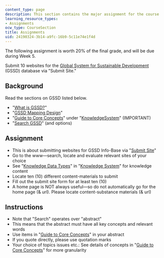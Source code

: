 ```yaml
---
content_type: page
description: This section contains the major assignment for the course.
learning_resource_types:
- Assignments
ocw_type: CourseSection
title: Assignments
uid: 24190324-3b14-a9fc-16b9-5c11e74e1f4d
---
```


The following assignment is worth 20% of the final grade, and will be due during Week 5.

Submit 10 websites for the [Global System for Sustainable Development](http://gssd.mit.edu/) (GSSD) database via "Submit Site."

Background
----------

Read the sections on GSSD listed below.

*   "[What is GSSD?](http://gssd.mit.edu/what-gssd)"
*   "[GSSD Mapping Design](http://gssd.mit.edu/gssd-mapping-design)"
*   "[Guide to Core Concepts](http://gssd.mit.edu/knowledge-system/guide-core-concepts)" under "[KnowledgeSystem](http://gssd.mit.edu/knowledge-system)" (IMPORTANT)
*   "[Search GSSD](http://gssd.mit.edu/search-gssd)" (and options)

Assignment
----------

*   This is about submitting websites for GSSD Info-Base via "[Submit Site](http://gssd.mit.edu/node/add/site)"
*   Go to the www—search, locate and evaluate relevant sites of your choice
*   See "[Knowledge Data Types](http://gssd.mit.edu/knowledge-system/knowledge-data-types)" in "[Knowledge System](http://gssd.mit.edu/knowledge-system)" for knowledge content
*   Locate ten (10) different content-materials to submit
*   Fill out the submit site form for at least ten (10)
*   A home page is NOT always useful—so do not automatically go for the home page (& url). Please locate content-substance materials (& url)

Instructions
------------

*   Note that "Search" operates over "abstract"
*   This means that the abstract must have all key concepts and relevant words
*   Use items in "[Guide to Core Concepts](http://gssd.mit.edu/knowledge-system/guide-core-concepts)" in your abstract
*   If you quote directly, please use quotation marks
*   Your choice of topics issues etc.: See details of concepts in "[Guide to Core Concepts](http://gssd.mit.edu/knowledge-system/guide-core-concepts)" for more granularity